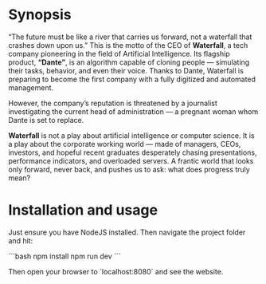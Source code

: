 # Synopsis

“The future must be like a river that carries us forward, not a waterfall that crashes down upon us.” This is the motto of the CEO of **Waterfall**, a tech company pioneering in the field of Artificial Intelligence. Its flagship product, **“Dante”**, is an algorithm capable of cloning people — simulating their tasks, behavior, and even their voice. Thanks to Dante, Waterfall is preparing to become the first company with a fully digitized and automated management.

However, the company’s reputation is threatened by a journalist investigating the current head of administration — a pregnant woman whom Dante is set to replace.

**Waterfall** is not a play about artificial intelligence or computer science. It is a play about the corporate working world — made of managers, CEOs, investors, and hopeful recent graduates desperately chasing presentations, performance indicators, and overloaded servers. A frantic world that looks only forward, never back, and pushes us to ask: what does progress truly mean?

# Installation and usage

Just ensure you have NodeJS installed. Then navigate the project folder and hit:

´´´bash
npm install
npm run dev
´´´

Then open your browser to ´localhost:8080´ and see the website.
